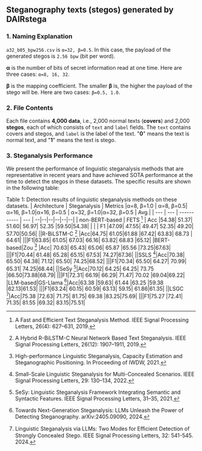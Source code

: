 ## Steganography texts (stegos) generated by DAIRstega


### 1. Naming Explanation

`a32_b05_bpw256.csv` is `α=32, β=0.5`. In this case, the payload of the generated stegos is `2.56 bpw` (bit per word).

**α** is the number of bits of secret information read at one time. Here are three cases: `α=8, 16, 32`.

**β** is the mapping coefficient. The smaller **β** is, the higher the payload of the stego will be. Here are two cases: `β=0.5, 1.0`.


### 2. File Contents

Each file contains **4,000 data**, i.e., 2,000 normal texts (**covers**) and 2,000 **stegos**, each of which consists of `text` and `label` fields. 
The `text` contains covers and stegos, and `label` is the label of the text. "**0**" means the text is normal text, and "**1**" means the text is stego.

### 3. Steganalysis Performance

We present the performance of linguistic steganalysis methods that are representative in recent years and have achieved SOTA performance at the time to detect the stegos in these datasets. The specific results are shown in the following table:

Table 1: Detection results of linguistic steganalysis methods on these datasets.
| Architecture | Steganalysis | Metrics |α=8, β=1.0 | α=8, β=0.5| α=16, β=1.0|α=16, β=0.5 | α=32, β=1.0|α=32, β=0.5 | Avg.|
| --- | --- | ----------- | --- | --|--|--|--|--|--|
| non-BERT-based | FETS [^1] | Acc |54.38| 51.37| 51.60| 56.97| 52.35 |59.50|54.38|
|  | | F1  |47.09| 47.55| 49.47| 52.35| 49.20| 57.70|50.56|
||R-BiLSTM-C [^2] |Acc|64.75| 61.05|61.88 |67.42| 63.83| 68.73 | 64.61|
|||F1|63.85| 61.05| 67.03| 66.16| 63.82| 68.83 |65.12|
|BERT-based|Zou [^3] |Acc| 70.63| 65.43| 65.06| 65.87 |65.56 |73.25|67.63|
|||F1|70.44| 61.48| 65.28| 65.15| 67.53| 74.27|67.36|
||SSLS [^4]|Acc|70.38| 65.50| 64.38| 71.12| 65.50| 74.25|68.52|
|||F1|70.34| 65.50| 64.27| 70.99| 65.31| 74.25|68.44|
||SeSy [^5]|Acc|70.12| 64.25| 64.25| 73.75 |66.50|73.88|68.79|
|||F1|72.31| 66.19| 66.29| 71.47| 70.02 |69.04|69.22|
|LLM-based|GS-Llama [^6]|Acc|63.38 |59.63| 61.44 |63.25 |59.38 |62.13|61.53|
|||F1|63.24| 60.15| 60.59| 63.13| 59.15| 61.86|61.35|
||LSGC [^7]|Acc|75.38 |72.63| 71.75| 81.75| 69.38 |83.25|75.69|
|||F1|75.27 |72.41| 71.35| 81.55 |69.32| 83.15|75.51|

[^1]: A Fast and Efficient Text Steganalysis Method. IEEE Signal Processing Letters, 26(4): 627–631, 2019.
[^2]: A Hybrid R-BiLSTM-C Neural Network Based Text Steganalysis. IEEE Signal Processing Letters, 26(12): 1907–1911, 2019.
[^3]: High-performance Linguistic Steganalysis, Capacity Estimation and Steganographic Positioning. In Proceeding of IWDW, 2021.
[^4]: Small-Scale Linguistic Steganalysis for Multi-Concealed Scenarios. IEEE Signal Processing Letters, 29: 130–134, 2022.
[^5]: SeSy: Linguistic Steganalysis Framework Integrating Semantic and Syntactic Features. IEEE Signal Processing Letters, 31–35, 2021.
[^6]: Towards Next-Generation Steganalysis: LLMs Unleash the Power of Detecting Steganography. arXiv:2405.09090, 2024.
[^7]: Linguistic Steganalysis via LLMs: Two Modes for Eﬃcient Detection of Strongly Concealed Stego. IEEE Signal Processing Letters, 32: 541-545. 2024.



